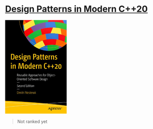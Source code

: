 # [Design Patterns in Modern C++20](books/9781484272947.md)
<img alt="Design Patterns in Modern C++20" src="../covers/9781484272947.jpg" width="200"/>

> Not ranked yet
